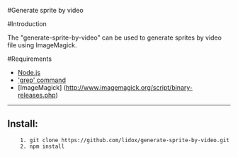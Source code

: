 #Generate sprite by video

#Introduction

The "generate-sprite-by-video" can be used to generate sprites by video file using ImageMagick.

#Requirements

- [Node.js](https://nodejs.org/en/download/)
- ['grep' command](http://www.tutorialspoint.com/unix_commands/grep.htm)
- [ImageMagick] (http://www.imagemagick.org/script/binary-releases.php)

---------------


Install: 
----
        1. git clone https://github.com/lidox/generate-sprite-by-video.git
        2. npm install


